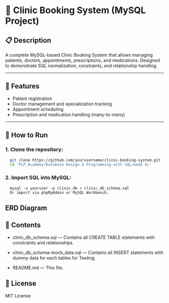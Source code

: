 # 🏥 Clinic Booking System (MySQL Project)

## 📋 Description

A complete MySQL-based Clinic Booking System that allows managing patients, doctors, appointments, prescriptions, and medications. Designed to demonstrate SQL normalization, constraints, and relationship handling.

---

## 📁 Features

- Patient registration
- Doctor management and specialization tracking
- Appointment scheduling
- Prescription and medication handling (many-to-many)

---

## 🚀 How to Run

### 1. Clone the repository:

```bash
  git clone https://github.com/yourusername/clinic-booking-system.git
  cd 'PLP_Academy/Database Design & Programming with SQL/week 8/'
```

### 2. Import SQL into MySQL:

```Using MySQL CLI:
  mysql -u youruser -p clinic_db < clinic_db_schema.sql
  Or import via phpMyAdmin or MySQL Workbench.
```

## ERD Diagram

## 📂 Contents

- clinic_db_schema.sql — Contains all CREATE TABLE statements with constraints and relationships.

- clinic_db_schema-mock_data.sql — Contains all INSERT statements with dummy data for each tables for Testing.

- README.md — This file.

## 📜 License

MIT License
